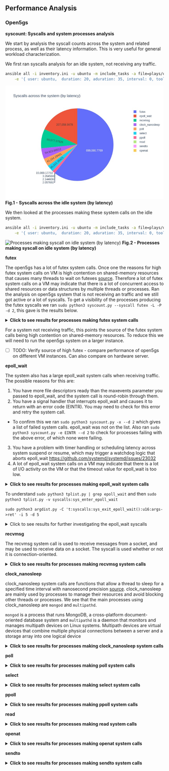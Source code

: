 
## Performance Analysis

### Open5gs

**syscount: Syscalls and system processes analysis**

We start by analysis the syscall counts across the system and related process, as well as their latency information. This is very useful for general workload characterization.

We first ran syscalls analysis for an idle system, not receiving any traffic.

```bash
ansible all -i inventory.ini -u ubuntu -m include_tasks -a file=plays/open5gs.yml \
    -e '{ user: ubuntu,  duration: 20, aduration: 35, interval: 0, tool_cmd: "syscount.py -d 20 -L -m -j", tool: syscount, ues: 0 }'
```

![Syscalls across the idle system (by latency)](./assets/syscount_fig_m2.medium_ue_0.jpeg "Syscalls across the idle system (by latency)")
<b>Fig.1 - Syscalls across the idle system (by latency)</b>

We then looked at the processes making these system calls on the idle system.

```bash
ansible all -i inventory.ini -u ubuntu -m include_tasks -a file=plays/open5gs.yml \
    -e '{ user: ubuntu,  duration: 20, aduration: 35, interval: 0, tool_cmd: "syscount.py -d 20 -L -P -m -j", tool: sysprocess, ues: 0 }'
```

![Processes making syscall on idle system (by latency)](./assets/sysprocess_fig_m2.medium_ue_0..jpeg "Processes making syscall on idle system (by latency)")
<b>Fig.2 - Processes making syscall on idle system (by latency)</b>



**futex**

The open5gs has a lot of futex system calls. Once one the reasons for high futex system calls on VM is high contention on shared-memory resources that causes many threads to wait on futexes <a href="https://access.redhat.com/solutions/534663">source</a>. Therefore a lot of futex system calls on a VM may indicate that there is a lot of concurrent access to shared resources or data structures by multiple threads or processes. Ran the analysis on open5gs system that is not receiving an traffic and we still got active or a lot of syscalls. To get a visibility of the processes producing the futex syscalls we ran `sudo python3 syscount.py --syscall futex -L -P -d 2`, this gave is the results below.

<details><summary><b>Click to see results for processes making futex system calls</b></summary>

![Processes making futex syscall on idle system (by latency)](./assets/sysprocess_fig_m2.medium_ue_0..jpeg "Processes making futex syscall on idle system (by latency)")
<b>Fig.3.1 - Processes making futex syscall on idle system (by latency)</b>

```
{'time': '08:36:06', 'pid': 593, 'comm': 'mongod', 'count': 954, 'time (ms)': 208892.335445}
{'time': '08:36:06', 'pid': 6112, 'comm': 'open5gs-smfd', 'count': 234, 'time (ms)': 114015.990154}
{'time': '08:36:06', 'pid': 6110, 'comm': 'open5gs-mmed', 'count': 234, 'time (ms)': 114014.755245}
{'time': '08:36:06', 'pid': 6111, 'comm': 'open5gs-pcrfd', 'count': 234, 'time (ms)': 114014.28929}
{'time': '08:36:06', 'pid': 6113, 'comm': 'open5gs-hssd', 'count': 248, 'time (ms)': 114013.025501}
{'time': '08:36:06', 'pid': 459, 'comm': 'multipathd', 'count': 59, 'time (ms)': 19002.35523}
{'time': '08:36:06', 'pid': 619, 'comm': 'rsyslogd', 'count': 14, 'time (ms)': 15193.089794}
```
</details>

For a system not receiving traffic, this points the source of the futex system calls being high contention on shared-memory resources. To reduce this we will need to run the open5gs system on a larger instance.

- [ ] TODO: Verify source of high futex - compare performance of open5gs on different VM instances. Can also compare on hardware server.

**epoll_wait**

The system also has a large epoll_wait system calls when receiving traffic. The possible reasons for this are:

1. You have more file descriptors ready than the maxevents parameter you passed to epoll_wait, and the system call is round-robin through them.
2. You have a signal handler that interrupts epoll_wait and causes it to return with an error code (EINTR). You may need to check for this error and retry the system call.
- To confirm this we ran `sudo python3 syscount.py -x --d 2` which gives a list of failed system calls. epoll_wait was not on the list. Also ran `sudo python3 syscount.py -e EINTR --d 2` to check for processes failing with the above error, of which none were failing.
3. You have a problem with timer handling or scheduling latency across system suspend or resume, which may trigger a watchdog logic that aborts epoll_wait https://github.com/systemd/systemd/issues/23032
4. A lot of epoll_wait system calls on a VM may indicate that there is a lot of I/O activity on the VM or that the timeout value for epoll_wait is too low.

<details><summary><b>Click to see results for processes making epoll_wait system calls</b></summary>

![Processes making epoll_wait syscall on idle system (by latency)](./assets/sysprocess_epoll_wait_fig_m2.medium_ue_0.jpeg "Processes making epoll_wait syscall on idle system (by latency)")
<b>Fig.3.1 - Processes making epoll_wait syscall on idle system (by latency)</b>

```
{'time': '08:55:09', 'pid': 7108, 'comm': 'python3', 'count': 19, 'time (ms)': 19019.138666}
{'time': '08:55:09', 'pid': 6754, 'comm': 'open5gs-sgwud', 'count': 7, 'time (ms)': 18512.13527}
{'time': '08:55:09', 'pid': 6753, 'comm': 'open5gs-sgwcd', 'count': 7, 'time (ms)': 18512.093091}
{'time': '08:55:09', 'pid': 332, 'comm': 'systemd-journal', 'count': 8, 'time (ms)': 15331.316252}
{'time': '08:55:09', 'pid': 6743, 'comm': 'open5gs-amfd', 'count': 10, 'time (ms)': 13167.852904}
{'time': '08:55:09', 'pid': 6772, 'comm': 'open5gs-smfd', 'count': 9, 'time (ms)': 11502.354285}
{'time': '08:55:09', 'pid': 6747, 'comm': 'open5gs-nrfd', 'count': 54, 'time (ms)': 11020.054314}
{'time': '08:55:09', 'pid': 6748, 'comm': 'open5gs-scpd', 'count': 61, 'time (ms)': 11014.449378}
{'time': '08:55:09', 'pid': 6744, 'comm': 'open5gs-upfd', 'count': 4, 'time (ms)': 11002.410433}
{'time': '08:55:09', 'pid': 6759, 'comm': 'open5gs-bsfd', 'count': 5, 'time (ms)': 10010.64112}
```
</details>

To understand `sudo python3 tplist.py | grep epoll_wait` and then `sudo python3 tplist.py -v syscalls:sys_enter_epoll_wait`

`sudo python3 argdist.py -C 't:syscalls:sys_exit_epoll_wait():u16:args->ret' -i 5 -d 5`

<details><summary>Click to see results for further investigating the epoll_wait syscalls</summary>

One of the reasons can be that timeouts for epoll_wait are low. This means that the it reaches timeouts when there are few or no events to poll in most cases. To get visibility of this we run inspect the `sys_enter_epoll_wait` and `sys_exit_epoll_wait` tracepoint to trace the value of timeout on most of the epoll_wait syscalls and the number of events to be polled respectively.

We start by using the helper tool `tplist.py` to get more information on the tracepoints `sudo python3 tplist.py | grep epoll_wait` can help filter all the epoll_wait related tracepoints. The commands `sudo python3 tplist.py -v syscalls:sys_enter_epoll_wait` and `sudo python3 tplist.py -v syscalls:sys_exit_epoll_wait` will print the arguments passed to these tracepoint (which are the values we want to inspect).

We start by looking at the value of timeouts using as below

```bash
ansible all -i inventory.ini -u ubuntu -m include_tasks -a file=plays/open5gs.yml \
    -e "{ user: ubuntu,  duration: 20, aduration: 35, interval: 0, tool_cmd: \"argdist.py -C 't:syscalls:sys_enter_epoll_wait():u16:args->timeout' -i 20 -d 20\", tool: sysprocess_enter_epoll_wait_timeout, ues: 0 }"
```

The results from the above were

```
[10:26:30]
t:syscalls:sys_enter_epoll_wait():u16:args->timeout
	COUNT      EVENT
	1          args->timeout = 1494
	1          args->timeout = 30000
	1          args->timeout = 998
	1          args->timeout = 994
	1          args->timeout = 996
	1          args->timeout = 13
	1          args->timeout = 19994
	1          args->timeout = 1996
	1          args->timeout = 2997
	1          args->timeout = 494
	1          args->timeout = 991
	2          args->timeout = 11000
	2          args->timeout = 4529
	2          args->timeout = 69
	2          args->timeout = 8868
	3          args->timeout = 9095
	3          args->timeout = 1678
	3          args->timeout = 1009
	3          args->timeout = 1007
	3          args->timeout = 1043
	3          args->timeout = 1671
	3          args->timeout = 999
	3          args->timeout = 9102
	3          args->timeout = 1033
	3          args->timeout = 1017
	3          args->timeout = 997
	3          args->timeout = 1008
	3          args->timeout = 2470
	3          args->timeout = 1016
	3          args->timeout = 70
	3          args->timeout = 1020
	4          args->timeout = 8851
	4          args->timeout = 60
	4          args->timeout = 7500
	4          args->timeout = 2500
	4          args->timeout = 9991
	4          args->timeout = 8844
	4          args->timeout = 63
	4          args->timeout = 9992
	5          args->timeout = 990
	5          args->timeout = 33
	6          args->timeout = 3493
	6          args->timeout = 43
	6          args->timeout = 2123
	6          args->timeout = 8867
	7          args->timeout = 993
	8          args->timeout = 748
	17         args->timeout = 65535
	19         args->timeout = 10000
	25         args->timeout = 1000
	33         args->timeout = 0
```

We then looked at the exit to get the number of events to be polled on every poll exit

```bash
ansible all -i inventory.ini -u ubuntu -m include_tasks -a file=plays/open5gs.yml \
    -e "{ user: ubuntu,  duration: 20, aduration: 35, interval: 0, tool_cmd: \"argdist.py -C 't:syscalls:sys_exit_epoll_wait():u16:args->ret' -i 20 -d 20\", tool: sysprocess_exit_epoll_wait, ues: 0 }"
```

The results from above were

```
[10:11:31]
t:syscalls:sys_exit_epoll_wait():u16:args->ret
	COUNT      EVENT
	1          args->ret = 3
	1          args->ret = 4
	1          args->ret = 5
	2          args->ret = 6
	5          args->ret = 2
	84         args->ret = 0
	136        args->ret = 1
```

We can see that for the given timeouts in most cases the number of events to be polled were 0 or 1. This is major because we were collecting the results for an idle system. The `epoll_wait` is mainly used for busy systems. In the case were the system is idle it is a 'waste' of resources. However, the system was not meant for cases where it is idle.

In order to get a better evalution of the system usage of the `epoll_wait` we need to  run the test when the system is not idle.
</details>

**recvmsg**

The recvmsg system call is used to receive messages from a socket, and may be used to receive data on a socket. The syscall is used whether or not it is connection-oriented.

<details><summary><b>Click to see results for processes making recvmsg system calls</b></summary>

![Processes making recvmsg syscall on idle system (by latency)](./assets/sysprocess_recvmsg_fig_m2.medium_ue_0.jpeg "Processes making recvmsg syscall on idle system (by latency)")
<b>Fig.3.1 - Processes making recvmsg syscall on idle system (by latency)</b>

```json
{'time': '09:10:14', 'pid': 593, 'comm': 'mongod', 'count': 6, 'time (ms)': 19999.538979}
{'time': '09:10:14', 'pid': 7457, 'comm': 'open5gs-smfd', 'count': 192, 'time (ms)': 19970.266316}
{'time': '09:10:14', 'pid': 7456, 'comm': 'open5gs-pcrfd', 'count': 192, 'time (ms)': 19970.233162}
{'time': '09:10:14', 'pid': 7446, 'comm': 'open5gs-hssd', 'count': 191, 'time (ms)': 19866.473529}
{'time': '09:10:14', 'pid': 7441, 'comm': 'open5gs-mmed', 'count': 191, 'time (ms)': 19862.452266}
{'time': '09:10:14', 'pid': 332, 'comm': 'systemd-journal', 'count': 6, 'time (ms)': 0.073383}
{'time': '09:10:14', 'pid': 619, 'comm': 'rsyslogd', 'count': 8, 'time (ms)': 0.057932}
{'time': '09:10:14', 'pid': 540, 'comm': 'systemd-network', 'count': 6, 'time (ms)': 0.033791}
{'time': '09:10:14', 'pid': 7416, 'comm': 'open5gs-amfd', 'count': 2, 'time (ms)': 0.025493}
{'time': '09:10:14', 'pid': 1, 'comm': 'systemd', 'count': 1, 'time (ms)': 0.008691}
```

Get tracepoints for recvmsg `sudo python3 tplist.py | grep recvmsg`

Get arguments for recvmsg tracepoints:
* `sudo python3 tplist.py -v syscalls:sys_enter_recvmsg`
* `sudo python3 tplist.py -v syscalls:sys_exit_recvmsg`
</details>

**clock_nanosleep**

clock_nanosleep system calls are functions that allow a thread to sleep for a specified time interval with nanosecond precision <a href="https://man.archlinux.org/man/clock_nanosleep.2.en">source</a>. clock_nanosleep are mainly used by processes to manage their resources and avoid blocking other threads or processes. We see that the main processes using clock_nanosleep are `mongod` and `multipathd`.

`mongod` is a process that runs MongoDB, a cross-platform document-oriented database system and `multipathd` is a daemon that monitors and manages multipath devices on Linux systems. Multipath devices are virtual devices that combine multiple physical connections between a server and a storage array into one logical device

<details><summary><b>Click to see results for processes making clock_nanosleep system calls</b></summary>

Results
```json
{'time': '09:16:09', 'pid': 593, 'comm': 'mongod', 'count': 202, 'time (ms)': 35824.511271}
{'time': '09:16:09', 'pid': 459, 'comm': 'multipathd', 'count': 19, 'time (ms)': 19001.301196}

```
</details>

**poll**

<details><summary><b>Click to see results for processes making poll system calls</b></summary>

Results
```json
{'time': '09:16:09', 'pid': 593, 'comm': 'mongod', 'count': 202, 'time (ms)': 35824.511271}
{'time': '09:16:09', 'pid': 459, 'comm': 'multipathd', 'count': 19, 'time (ms)': 19001.301196}

```
</details>

**select**

<details><summary><b>Click to see results for processes making select system calls</b></summary>

Results
```json
{'time': '09:35:58', 'pid': 9770, 'comm': 'python3', 'count': 1, 'time (ms)': 20015.606103}
{'time': '09:35:58', 'pid': 9764, 'comm': 'python3', 'count': 3, 'time (ms)': 15011.22589}

```
</details>

**ppoll**

<details><summary><b>Click to see results for processes making ppoll system calls</b></summary>

Results
```json
{'time': '09:40:08', 'pid': 459, 'comm': 'multipathd', 'count': 3, 'time (ms)': 15000.181066}
```
</details>

**read**

<details><summary><b>Click to see results for processes making read system calls</b></summary>

Results
```json
{'time': '09:43:44', 'pid': 593, 'comm': 'mongod', 'count': 240, 'time (ms)': 3.03758}
{'time': '09:43:44', 'pid': 332, 'comm': 'systemd-journal', 'count': 66, 'time (ms)': 0.349825}
{'time': '09:43:44', 'pid': 591, 'comm': 'irqbalance', 'count': 8, 'time (ms)': 0.176016}
{'time': '09:43:44', 'pid': 580, 'comm': 'accounts-daemon', 'count': 20, 'time (ms)': 0.065704}
{'time': '09:43:44', 'pid': 1, 'comm': 'systemd', 'count': 2, 'time (ms)': 0.03521}
{'time': '09:43:44', 'pid': 364, 'comm': 'systemd-udevd', 'count': 7, 'time (ms)': 0.026194}
{'time': '09:43:44', 'pid': 617, 'comm': 'node', 'count': 4, 'time (ms)': 0.020493}
{'time': '09:43:44', 'pid': 10701, 'comm': 'open5gs-upfd', 'count': 1, 'time (ms)': 0.010628}
{'time': '09:43:44', 'pid': 540, 'comm': 'systemd-network', 'count': 1, 'time (ms)': 0.007948}
{'time': '09:43:44', 'pid': 10921, 'comm': '[unknown]', 'count': 1, 'time (ms)': 0.00566}
```
</details>

**openat**

<details><summary><b>Click to see results for processes making openat system calls</b></summary>

Results
```json
{'time': '09:49:18', 'pid': 593, 'comm': 'mongod', 'count': 179, 'time (ms)': 2.140478}
{'time': '09:49:18', 'pid': 332, 'comm': 'systemd-journal', 'count': 50, 'time (ms)': 0.370852}
{'time': '09:49:18', 'pid': 591, 'comm': 'irqbalance', 'count': 10, 'time (ms)': 0.078661}
{'time': '09:49:18', 'pid': 364, 'comm': 'systemd-udevd', 'count': 2, 'time (ms)': 0.026813}
{'time': '09:49:18', 'pid': 1, 'comm': 'systemd', 'count': 1, 'time (ms)': 0.025125}
```
</details>

**sendto**

<details><summary><b>Click to see results for processes making sendto system calls</b></summary>

Results
```json
{'time': '09:52:42', 'pid': 11919, 'comm': 'open5gs-scpd', 'count': 52, 'time (ms)': 1.148783}
{'time': '09:52:42', 'pid': 11964, 'comm': 'open5gs-nrfd', 'count': 18, 'time (ms)': 0.377699}
{'time': '09:52:42', 'pid': 11941, 'comm': 'open5gs-smfd', 'count': 6, 'time (ms)': 0.150069}
{'time': '09:52:42', 'pid': 12274, 'comm': 'python3', 'count': 4, 'time (ms)': 0.119476}
{'time': '09:52:42', 'pid': 11910, 'comm': 'open5gs-pcfd', 'count': 4, 'time (ms)': 0.119205}
{'time': '09:52:42', 'pid': 11916, 'comm': 'open5gs-bsfd', 'count': 4, 'time (ms)': 0.097661}
{'time': '09:52:42', 'pid': 11897, 'comm': 'open5gs-amfd', 'count': 4, 'time (ms)': 0.094302}
{'time': '09:52:42', 'pid': 11911, 'comm': 'open5gs-sgwcd', 'count': 4, 'time (ms)': 0.092473}
{'time': '09:52:42', 'pid': 11920, 'comm': 'open5gs-udmd', 'count': 4, 'time (ms)': 0.092105}
{'time': '09:52:42', 'pid': 11917, 'comm': 'open5gs-nssfd', 'count': 4, 'time (ms)': 0.07576}
```
</details>